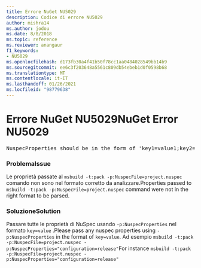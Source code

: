 ```yaml
---
title: Errore NuGet NU5029
description: Codice di errore NU5029
author: mishra14
ms.author: jodou
ms.date: 8/8/2018
ms.topic: reference
ms.reviewer: anangaur
f1_keywords:
- NU5029
ms.openlocfilehash: d173fb30a4f41b50f78cc1aa0484028549bb14b9
ms.sourcegitcommit: ee6c3f203648a5561c809db54ebeb1d0f0598b68
ms.translationtype: MT
ms.contentlocale: it-IT
ms.lasthandoff: 01/26/2021
ms.locfileid: "98779638"
---
```

# <a name="nuget-error-nu5029"></a><span data-ttu-id="585c6-103">Errore NuGet NU5029</span><span class="sxs-lookup"><span data-stu-id="585c6-103">NuGet Error NU5029</span></span>
<pre>NuspecProperties should be in the form of 'key1=value1;key2=value2'.</pre>

### <a name="issue"></a><span data-ttu-id="585c6-104">Problema</span><span class="sxs-lookup"><span data-stu-id="585c6-104">Issue</span></span>

<span data-ttu-id="585c6-105">Le proprietà passate al `msbuild -t:pack -p:NuspecFile=project.nuspec` comando non sono nel formato corretto da analizzare.</span><span class="sxs-lookup"><span data-stu-id="585c6-105">Properties passed to `msbuild -t:pack -p:NuspecFile=project.nuspec` command were not in the right format to be parsed.</span></span>


### <a name="solution"></a><span data-ttu-id="585c6-106">Soluzione</span><span class="sxs-lookup"><span data-stu-id="585c6-106">Solution</span></span>

<span data-ttu-id="585c6-107">Passare tutte le proprietà di NuSpec usando `-p:NuspecProperties` nel formato `key=value` .</span><span class="sxs-lookup"><span data-stu-id="585c6-107">Please pass any nuspec properties using `-p:NuspecProperties` in the format of `key=value`.</span></span> <span data-ttu-id="585c6-108">Ad esempio `msbuild -t:pack -p:NuspecFile=project.nuspec -p:NuspecProperties="configuration=release"`</span><span class="sxs-lookup"><span data-stu-id="585c6-108">For instance `msbuild -t:pack -p:NuspecFile=project.nuspec -p:NuspecProperties="configuration=release"`</span></span>


